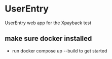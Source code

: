 # UserEntry
UserEntry web app for the Xpayback test



## make sure docker installed

- run docker compose up --build to get started


